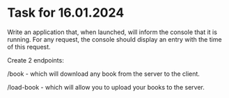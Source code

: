 # Task for 16.01.2024

Write an application that, when launched, will inform the console that it
is running. For any request, the console should display an entry with the time of this
request.

Create 2 endpoints:

/book - which will download any book from the server to the client.

/load-book - which will allow you to upload your books to the server.
